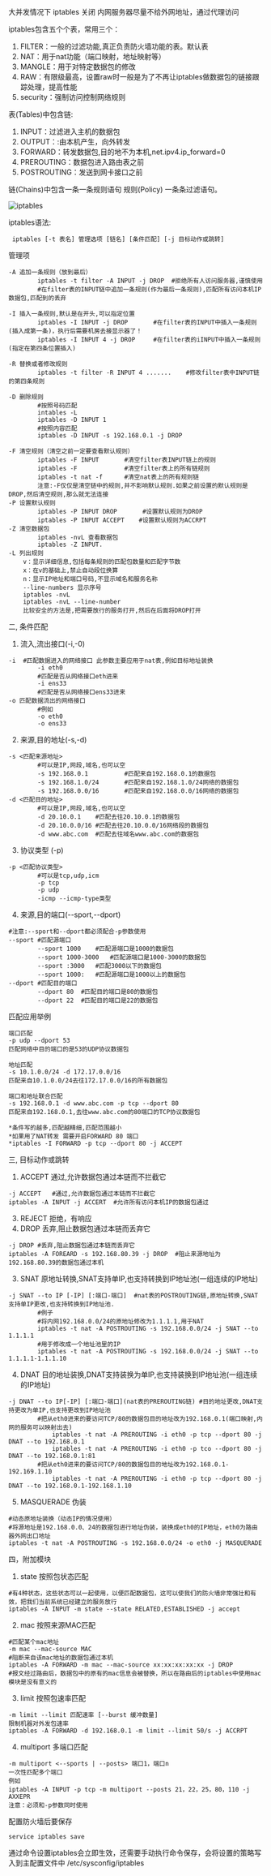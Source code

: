 大并发情况下
iptables 关闭
内网服务器尽量不给外网地址，通过代理访问

iptables包含五个个表，常用三个：
1. FILTER：一般的过滤功能,真正负责防火墙功能的表。默认表
2. NAT：用于nat功能（端口映射，地址映射等）
3. MANGLE：用于对特定数据包的修改
4. RAW：有限级最高，设置raw时一般是为了不再让iptables做数据包的链接跟踪处理，提高性能
5. security：强制访问控制网络规则

表(Tables)中包含链:
1. INPUT：过滤进入主机的数据包
2. OUTPUT：:由本机产生，向外转发
3. FORWARD：转发数据包,目的地不为本机,net.ipv4.ip_forward=0
4. PREROUTING：数据包进入路由表之前
5. POSTROUTING：发送到网卡接口之前

链(Chains)中包含一条一条规则语句
规则(Policy) 一条条过滤语句。


![](http://cdn.binver.top/iptables.png "iptables")

iptables语法:
```
 iptables [-t 表名] 管理选项 [链名] [条件匹配] [-j 目标动作或跳转]
```
管理项
```
-A 追加一条规则（放到最后）
		iptables -t filter -A INPUT -j DROP  #拒绝所有人访问服务器,谨慎使用
		#在filter表的INPUT链中追加一条规则(作为最后一条规则),匹配所有访问本机IP数据包,匹配到的丢弃

-I 插入一条规则,默认是在开头,可以指定位置
		iptables -I INPUT -j DROP		#在filter表的INPUT中插入一条规则(插入成第一条)，执行后需要机房去接显示器了！
		iptables -I INPUT 4 -j DROP		#在filter表的iINPUT中插入一条规则(指定在第四条位置插入)

-R 替换或者修改规则
		iptables -t filter -R INPUT 4 .......    #修改filter表中INPUT链的第四条规则

-D 删除规则
		#按照号码匹配
		intables -L
		iptables -D INPUT 1
		#按照内容匹配
		iptables -D INPUT -s 192.168.0.1 -j DROP

-F 清空规则（清空之前一定要查看默认规则）
		iptables -F INPUT       #清空filter表INPUT链上的规则
		iptables -F             #清空filter表上的所有链规则
		iptables -t nat -f      #清空nat表上的所有规则链
		注意:-F仅仅是清空链中的规则,并不影响默认规则.如果之前设置的默认规则是DROP,然后清空规则,那么就无法连接
-P 设置默认规则
		iptables -P INPUT DROP       #设置默认规则为DROP
		iptables -P INPUT ACCEPT    #设置默认规则为ACCRPT
-Z 清空数据包
		iptables -nvL 查看数据包
		iptables -Z INPUT.
-L 列出规则
	v：显示详细信息,包括每条规则的匹配包数量和匹配字节数
	x：在v的基础上,禁止自动段位换算
	n：显示IP地址和端口号码,不显示域名和服务名称
	--line-numbers 显示序号
	iptables -nvL
	iptables -nvL --line-number
	比较安全的方法是,把需要放行的服务打开,然后在后面将DROP打开
```

二, 条件匹配 
1. 流入,流出接口(-i,-0)
```
-i 	#匹配数据进入的网络接口 此参数主要应用于nat表,例如目标地址装换
		-i eth0
		#匹配是否从网络接口eth进来
		-i ens33
		#匹配是否从网络接口ens33进来
-o 匹配数据流出的网络接口
		#例如
		-o eth0
		-o ens33
```
2. 来源,目的地址(-s,-d)
```
-s <匹配来源地址>
		#可以是IP,网段,域名,也可以空
		-s 192.168.0.1          #匹配来自192.168.0.1的数据包
		-s 192.168.1.0/24       #匹配来自192.168.1.0/24网络的数据包
		-s 192.168.0.0/16       #匹配来自192.168.0.0/16网络的数据包
-d <匹配目的地址>
		#可以是IP,网段,域名,也可以空
		-d 20.10.0.1 	#匹配去往20.10.0.1的数据包
		-d 20.10.0.0/16	#匹配去往20.10.0.0/16网络段的数据包
		-d www.abc.com 	#匹配去往域名www.abc.com的数据包
```
3. 协议类型 (-p)
```
-p <匹配协议类型>
		#可以是tcp,udp,icm
		-p tcp
		-p udp
		-icmp --icmp-type类型
```
4. 来源,目的端口(--sport,--dport)
```
#注意:--sport和--dport都必须配合-p参数使用
--sport #匹配源端口
		--sport 1000  	#匹配源端口是1000的数据包
		--sport 1000-3000 	#匹配源端口是1000-3000的数据包
		--sport :3000  	#匹配3000以下的数据包
		--sport 1000:  	#匹配源端口是1000以上的数据包
--dport #匹配目的端口
		--dport 80	#匹配目的端口是80的数据包
		--dport 22	#匹配目的端口是22的数据包

```


匹配应用举例
```
端口匹配
-p udp --dport 53
匹配网络中目的端口的是53的UDP协议数据包

地址匹配
-s 10.1.0.0/24 -d 172.17.0.0/16
匹配来自10.1.0.0/24去往172.17.0.0/16的所有数据包

端口和地址联合匹配
-s 192.168.0.1 -d www.abc.com -p tcp --dport 80
匹配来自192.168.0.1,去往www.abc.com的80端口的TCP协议数据包

*条件写的越多,匹配越精细,匹配范围越小
*如果用了NAT转发 需要开启FORWARD 80 端口
*iptables -I FORWARD -p tcp --dport 80 -j ACCEPT
```

三, 目标动作或跳转

1. ACCEPT 通过,允许数据包通过本链而不拦截它
```
-j ACCEPT	#通过,允许数据包通过本链而不拦截它
iptables -A INPUT -j ACCERT  #允许所有访问本机IP的数据包通过
```
3. REJECT 拒绝，有响应
2. DROP 丢弃,阻止数据包通过本链而丢弃它
```
-j DROP	#丢弃,阻止数据包通过本链而丢弃它
iptables -A FOREARD -s 192.168.80.39 -j DROP  #阻止来源地址为192.168.80.39的数据包通过本机
```
3. SNAT 原地址转换,SNAT支持单IP,也支持转换到IP地址池(一组连续的IP地址)
```
-j SNAT --to IP [-IP] [:端口-端口]	#nat表的POSTROUTING链,原地址转换,SNAT支持单IP更改,也支持转换到IP地址池.
		#例子
		#将内网192.168.0.0/24的原地址修改为1.1.1.1,用于NAT
		iptables -t nat -A POSTROUTING -s 192.168.0.0/24 -j SNAT --to 1.1.1.1
		#用于修改成一个地址池里的IP
		iptables -t nat -A POSTROUTING -s 192.168.0.0/24 -j SNAT --to 1.1.1.1-1.1.1.10
```
4. DNAT 目的地址装换,DNAT支持装换为单IP,也支持装换到IP地址池(一组连续的IP地址)
```
-j DNAT --to IP[-IP] [:端口-端口](nat表的PREROUTING链)	#目的地址更改,DNAT支持更改为单IP,也支持更改到IP地址池
		#把从eth0进来的要访问TCP/80的数据包目的地址改为192.168.0.1(端口映射,内网的服务可以映射出去)
			iptables -t nat -A PREROUTING -i eth0 -p tcp --dport 80 -j DNAT --to 192.168.0.1
			iptables -t nat -A PREROUTING -i eth0 -p tco --dport 80 -j DNAT --to 192.168.0.1:81
		#把从eth0进来的要访问TCP/80的数据包目的地址改为192.168.0.1-192.169.1.10
			iptables -t nat -A PREROUTING -i eth0 -p tcp --dport 80 -j DNAT --to 192.168.0.1-192.168.1.10
```
5. MASQUERADE 伪装
```
#动态原地址装换（动态IP的情况使用）
#将源地址是192.168.0.0、24的数据包进行地址伪装，装换成eth0的IP地址，eth0为路由器外网出口地址
iptables -t nat -A POSTROUTING -s 192.168.0.0/24 -o eth0 -j MASQUERADE
```

四，附加模块

1. state 按照包状态匹配
```
#有4种状态，这些状态可以一起使用，以便匹配数据包，这可以使我们的防火墙非常强壮和有效，把我们当前系统已经建立的服务放行
iptables -A INPUT -m state --state RELATED,ESTABLISHED -j accept
```
2. mac 按照来源MAC匹配
```
#匹配某个mac地址
-m mac --mac-source MAC
#阻断来自该mac地址的数据包通过本机
iptables -A FORWARD -m mac --mac-source xx:xx:xx:xx:xx -j DROP
#报文经过路由后，数据包中的原有的mac信息会被替换，所以在路由后的iptables中使用mac模块是没有意义的
```
3. limit 按照包速率匹配
```
-m limit --limit 匹配速率 [--burst 缓冲数量]
限制机器对外发包速率
iptables -A FORWARD -d 192.168.0.1 -m limit --limit 50/s -j ACCRPT
```
4. multiport 多端口匹配 
```
-m multiport <--sports | --posts> 端口1，端口n
一次性匹配多个端口
例如
iptables -A INPUT -p tcp -m multiport --posts 21，22，25，80，110 -j AXXEPR
注意：必须和-p参数同时使用
```


配置防火墙后要保存
```
service iptables save
```
通过命令设置iptables会立即生效，还需要手动执行命令保存，会将设置的策略写入到主配置文件中 /etc/sysconfig/iptables